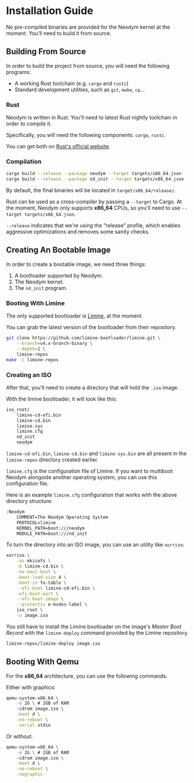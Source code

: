 # Installation Guide

No pre-compiled binaries are provided for the Neodym kernel at the moment. You'll need to build it
from source.

## Building From Source

In order to build the project from source, you will need the following programs:

- A working Rust toolchain (e.g. `cargo` and `rustc`)
- Standard development utilities, such as `git`, `make`, `cp`...

### Rust

Neodym is written in Rust. You'll need to latest Rust nightly toolchain in order to compile it.

Specifically, you will need the following components: `cargo`, `rustc`.

You can get both on [Rust's official website](https://www.rust-lang.org/learn/get-started).

### Compilation

```bash
cargo build --release --package neodym --target targets/x86_64.json
cargo build --release --package nd_init --target targets/x86_64.json
```

By default, the final binaries will be located in `target/x86_64/release/`.

Rust can be used as a cross-compiler by passing a `--target` to Cargo. At the moment, Neodym only
supports **x86_64** CPUs, so you'll need to use `--target targets/x86_64.json`.

`--release` indicates that we're using the "release" profile, which enables aggressive
optimizations and removes some sanity checks.

## Creating An Bootable Image

In order to create a bootable image, we need three things:

1. A bootloader supported by Neodym.
2. The Neodym kernel.
3. The `nd_init` program.

### Booting With Limine

The only supported bootloader is [Limine](https://github.com/limine-bootloader/limine), at the
moment.

You can grab the latest version of the bootloader from their repository.

```bash
git clone https://github.com/limine-bootloader/limine.git \
    --branch=v4.x-branch-binary \
    --depth=1 \
    limine-repos
make -C limine-repos
```

### Creating an ISO

After that, you'll need to create a directory that will hold the `.iso` image.

With the limine bootloader, it will look like this:

```txt
iso_root/
    limine-cd-efi.bin
    limine-cd.bin
    limine.sys
    limine.cfg
    nd_init
    neodym
```

`limine-cd-efi.bin`, `limine-cd.bin` and `limine-sys.bin` are all present in the `limine-repos`
directory created earlier.

`limine.cfg` is the configuration file of Limine. If you want to multiboot Neodym alongside another
operating system, you can use this configuration file.

Here is an example `limine.cfg` configuration that works with the above directory structure:

```txt
:Neodym
    COMMENT=The Neodym Operating System
    PROTOCOL=limine
    KERNEL_PATH=boot:///neodym
    MODULE_PATH=boot:///nd_init
```

To turn the directory into an ISO image, you can use an utility like `xorriso`:

```bash
xorriso \
    -as mkisofs \
    -b limine-cd.bin \
    -no-emul-boot \
    -boot-load-size 4 \
    -boot-in fo-table \
    --efi-boot limine-cd-efi.bin \
    -efi-boot-part \
    --efi-boot-image \
    --protectiv e-msdos-label \
    iso_root \
    -o image.iso
```

You still have to install the Limine bootloader on the image's _Master Boot Record_ with the
`limine-deploy` command provided by the Limine repository.

```bash
limine-repos/limine-deploy image.iso
```

## Booting With Qemu

For the **x86_64** architecture, you can use the following commands.

Either with graphics:

```bash
qemu-system-x86_64 \
    -m 2G \ # 2GB of RAM
    -cdrom image.iso \
    -boot d \
    -no-reboot \
    -serial stdio
```

Or without.

```bash
qemu-system-x86_64 \
    -m 2G \ # 2GB of RAM
    -cdrom image.iso \
    -boot d \
    -no-reboot \
    -nographic
```

